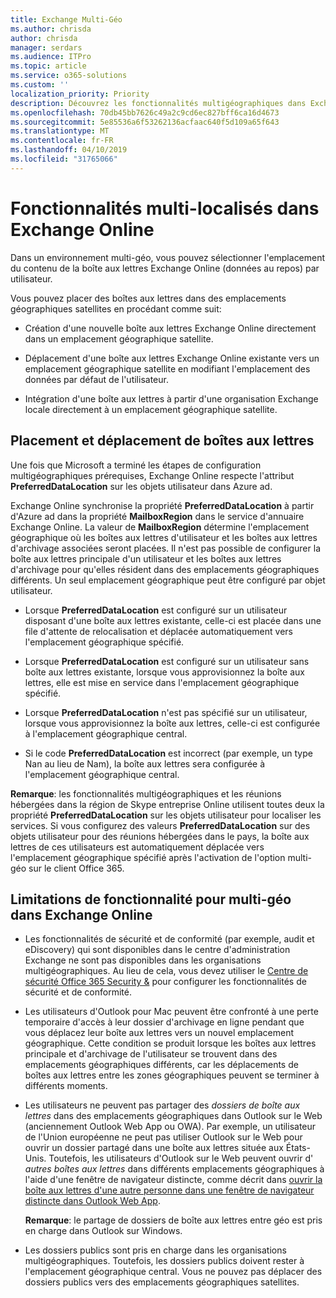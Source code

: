 ```yaml
---
title: Exchange Multi-Géo
ms.author: chrisda
author: chrisda
manager: serdars
ms.audience: ITPro
ms.topic: article
ms.service: o365-solutions
ms.custom: ''
localization_priority: Priority
description: Découvrez les fonctionnalités multigéographiques dans Exchange Online.
ms.openlocfilehash: 70db45bb7626c49a2c9cd6ec827bff6ca16d4673
ms.sourcegitcommit: 5e85536a6f53262136acfaac640f5d109a65f643
ms.translationtype: MT
ms.contentlocale: fr-FR
ms.lasthandoff: 04/10/2019
ms.locfileid: "31765066"
---
```

# <a name="multi-geo-capabilities-in-exchange-online"></a>Fonctionnalités multi-localisés dans Exchange Online

Dans un environnement multi-géo, vous pouvez sélectionner l'emplacement du contenu de la boîte aux lettres Exchange Online (données au repos) par utilisateur.

Vous pouvez placer des boîtes aux lettres dans des emplacements géographiques satellites en procédant comme suit:

- Création d'une nouvelle boîte aux lettres Exchange Online directement dans un emplacement géographique satellite.

- Déplacement d'une boîte aux lettres Exchange Online existante vers un emplacement géographique satellite en modifiant l'emplacement des données par défaut de l'utilisateur.

- Intégration d'une boîte aux lettres à partir d'une organisation Exchange locale directement à un emplacement géographique satellite.

## <a name="mailbox-placement-and-moves"></a>Placement et déplacement de boîtes aux lettres

Une fois que Microsoft a terminé les étapes de configuration multigéographiques prérequises, Exchange Online respecte l'attribut **PreferredDataLocation** sur les objets utilisateur dans Azure ad.

Exchange Online synchronise la propriété **PreferredDataLocation** à partir d'Azure ad dans la propriété **MailboxRegion** dans le service d'annuaire Exchange Online. La valeur de **MailboxRegion** détermine l'emplacement géographique où les boîtes aux lettres d'utilisateur et les boîtes aux lettres d'archivage associées seront placées. Il n'est pas possible de configurer la boîte aux lettres principale d'un utilisateur et les boîtes aux lettres d'archivage pour qu'elles résident dans des emplacements géographiques différents. Un seul emplacement géographique peut être configuré par objet utilisateur.

- Lorsque **PreferredDataLocation** est configuré sur un utilisateur disposant d'une boîte aux lettres existante, celle-ci est placée dans une file d'attente de relocalisation et déplacée automatiquement vers l'emplacement géographique spécifié.

- Lorsque **PreferredDataLocation** est configuré sur un utilisateur sans boîte aux lettres existante, lorsque vous approvisionnez la boîte aux lettres, elle est mise en service dans l'emplacement géographique spécifié.

- Lorsque **PreferredDataLocation** n'est pas spécifié sur un utilisateur, lorsque vous approvisionnez la boîte aux lettres, celle-ci est configurée à l'emplacement géographique central.

- Si le code **PreferredDataLocation** est incorrect (par exemple, un type Nan au lieu de Nam), la boîte aux lettres sera configurée à l'emplacement géographique central.

**Remarque**: les fonctionnalités multigéographiques et les réunions hébergées dans la région de Skype entreprise Online utilisent toutes deux la propriété **PreferredDataLocation** sur les objets utilisateur pour localiser les services. Si vous configurez des valeurs **PreferredDataLocation** sur des objets utilisateur pour des réunions hébergées dans le pays, la boîte aux lettres de ces utilisateurs est automatiquement déplacée vers l'emplacement géographique spécifié après l'activation de l'option multi-géo sur le client Office 365.

## <a name="feature-limitations-for-multi-geo-in-exchange-online"></a>Limitations de fonctionnalité pour multi-géo dans Exchange Online

- Les fonctionnalités de sécurité et de conformité (par exemple, audit et eDiscovery) qui sont disponibles dans le centre d'administration Exchange ne sont pas disponibles dans les organisations multigéographiques. Au lieu de cela, vous devez utiliser le [Centre de sécurité Office 365 Security &](https://support.office.com/article/7e696a40-b86b-4a20-afcc-559218b7b1b8) pour configurer les fonctionnalités de sécurité et de conformité.

- Les utilisateurs d'Outlook pour Mac peuvent être confronté à une perte temporaire d'accès à leur dossier d'archivage en ligne pendant que vous déplacez leur boîte aux lettres vers un nouvel emplacement géographique. Cette condition se produit lorsque les boîtes aux lettres principale et d'archivage de l'utilisateur se trouvent dans des emplacements géographiques différents, car les déplacements de boîtes aux lettres entre les zones géographiques peuvent se terminer à différents moments.

- Les utilisateurs ne peuvent pas partager des *dossiers de boîte aux lettres* dans des emplacements géographiques dans Outlook sur le Web (anciennement Outlook Web App ou OWA). Par exemple, un utilisateur de l'Union européenne ne peut pas utiliser Outlook sur le Web pour ouvrir un dossier partagé dans une boîte aux lettres située aux États-Unis. Toutefois, les utilisateurs d'Outlook sur le Web peuvent ouvrir d' *autres boîtes aux lettres* dans différents emplacements géographiques à l'aide d'une fenêtre de navigateur distincte, comme décrit dans [ouvrir la boîte aux lettres d'une autre personne dans une fenêtre de navigateur distincte dans Outlook Web App](https://support.office.com/article/A909AD30-E413-40B5-A487-0EA70B763081#__toc372210362).

  **Remarque**: le partage de dossiers de boîte aux lettres entre géo est pris en charge dans Outlook sur Windows.

- Les dossiers publics sont pris en charge dans les organisations multigéographiques. Toutefois, les dossiers publics doivent rester à l'emplacement géographique central. Vous ne pouvez pas déplacer des dossiers publics vers des emplacements géographiques satellites.
